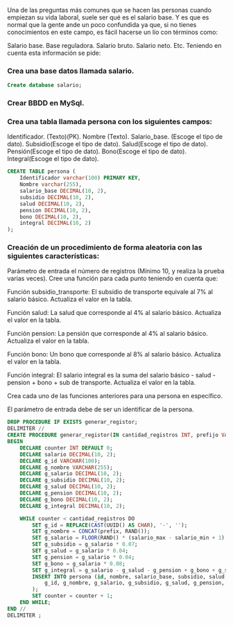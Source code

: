 Una de las preguntas más comunes que se hacen las personas cuando empiezan su vida laboral, suele ser qué es el salario base. Y es que es normal que la gente ande un poco confundida ya que, si no tienes conocimientos en este campo, es fácil hacerse un lío con términos como:

Salario base.
Base reguladora.
Salario bruto.
Salario neto.
Etc.
Teniendo en cuenta esta información se pide:

### Crea una base datos llamada salario.

```sql
Create database salario;
```

### Crear BBDD en MySql.
### Crea una tabla llamada persona con los siguientes campos:
Identificador. (Texto)(PK).
Nombre (Texto).
Salario_base. (Escoge el tipo de dato).
Subsidio(Escoge el tipo de dato).
Salud(Escoge el tipo de dato).
Pensión(Escoge el tipo de dato).
Bono(Escoge el tipo de dato).
Integral(Escoge el tipo de dato).

```sql
CREATE TABLE persona (
    Identificador varchar(100) PRIMARY KEY,
    Nombre varchar(255),
    salario_base DECIMAL(10, 2),
    subsidio DECIMAL(10, 2),
    salud DECIMAL(10, 2),
    pension DECIMAL(10, 2),
    bono DECIMAL(10, 2),
    integral DECIMAL(10, 2)
);
```



### Creación de un procedimiento de forma aleatoria con las siguientes características:

Parámetro de entrada el número de registros (Mínimo 10, y realiza la prueba varias veces).
Cree una función para cada punto teniendo en cuenta que:


Función subsidio_transporte: El subsidio de transporte equivale al 7% al salario básico. Actualiza el valor en la tabla.

Función salud: La salud que corresponde al 4% al salario básico. Actualiza el valor en la tabla.

Función pension: La pensión que corresponde al 4% al salario básico. Actualiza el valor en la tabla.

Función bono: Un bono que corresponde al 8% al salario básico. Actualiza el valor en la tabla.

Función integral: El salario integral es la suma del salario básico - salud - pension + bono + sub de transporte. Actualiza el valor en la tabla.

Crea cada uno de las funciones anteriores para una persona en específico.

El parámetro de entrada debe de ser un identificar de la persona.

```sql
DROP PROCEDURE IF EXISTS generar_registor;
DELIMITER //
CREATE PROCEDURE generar_registor(IN cantidad_registros INT, prefijo VARCHAR(50), salario_min INT, salario_max INT)
BEGIN
    DECLARE counter INT DEFAULT 0;
    DECLARE salario DECIMAL(10, 2);
    DECLARE g_id VARCHAR(100);
    DECLARE g_nombre VARCHAR(255);
    DECLARE g_salario DECIMAL(10, 2);
    DECLARE g_subsidio DECIMAL(10, 2);
    DECLARE g_salud DECIMAL(10, 2);
    DECLARE g_pension DECIMAL(10, 2);
    DECLARE g_bono DECIMAL(10, 2);
    DECLARE g_integral DECIMAL(10, 2);

    WHILE counter < cantidad_registros DO
        SET g_id = REPLACE(CAST(UUID() AS CHAR), '-', '');
        SET g_nombre = CONCAT(prefix, RAND());
        SET g_salario = FLOOR(RAND() * (salario_max - salario_min + 1) + salario_min);
        SET g_subsidio = g_salario * 0.07;
        SET g_salud = g_salario * 0.04;
        SET g_pension = g_salario * 0.04;
        SET g_bono = g_salario * 0.08;
        SET g_integral = g_salario - g_salud - g_pension + g_bono + g_subsidio;
        INSERT INTO persona (id, nombre, salario_base, subsidio, salud, pension, bono, integral) values(
            g_id, g_nombre, g_salario, g_subsidio, g_salud, g_pension, g_bono, g_integral
        );
        SET counter = counter + 1;
    END WHILE;
END //
DELIMITER ;
```






